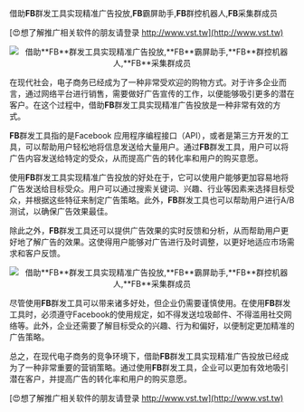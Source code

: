 借助**FB**群发工具实现精准广告投放,**FB**霸屏助手,**FB**群控机器人,**FB**采集群成员

[😍想了解推广相关软件的朋友请登录 http://www.vst.tw](http://www.vst.tw)

 <center><img src="https://vst.tw/MP4/tuiguang/png/7.png" alt="借助**FB**群发工具实现精准广告投放,**FB**霸屏助手,**FB**群控机器人,**FB**采集群成员"></center>

在现代社会，电子商务已经成为了一种非常受欢迎的购物方式。对于许多企业而言，通过网络平台进行销售，需要做好广告宣传的工作，以便能够吸引更多的潜在客户。在这个过程中，借助**FB**群发工具实现精准广告投放是一种非常有效的方式。

**FB**群发工具指的是Facebook 应用程序编程接口（API），或者是第三方开发的工具，可以帮助用户轻松地将信息发送给大量用户。通过**FB**群发工具，用户可以将广告内容发送给特定的受众，从而提高广告的转化率和用户的购买意愿。

使用**FB**群发工具实现精准广告投放的好处在于，它可以使用户能够更加容易地将广告发送给目标受众。用户可以通过搜索关键词、兴趣、行业等因素来选择目标受众，并根据这些特征来制定广告策略。此外，**FB**群发工具也可以帮助用户进行A/B测试，以确保广告效果最佳。

除此之外，**FB**群发工具还可以提供广告效果的实时反馈和分析，从而帮助用户更好地了解广告的效果。这使得用户能够对广告进行及时调整，以更好地适应市场需求和客户反馈。

 <center><img src="https://vst.tw/MP4/tuiguang/png/3.png" alt="借助**FB**群发工具实现精准广告投放,**FB**霸屏助手,**FB**群控机器人,**FB**采集群成员"></center>

尽管使用**FB**群发工具可以带来诸多好处，但企业仍需要谨慎使用。在使用**FB**群发工具时，必须遵守Facebook的使用规定，如不得发送垃圾邮件、不得滥用社交网络等。此外，企业还需要了解目标受众的兴趣、行为和偏好，以便制定更加精准的广告策略。

总之，在现代电子商务的竞争环境下，借助**FB**群发工具实现精准广告投放已经成为了一种非常重要的营销策略。通过使用**FB**群发工具，企业可以更加有效地吸引潜在客户，并提高广告的转化率和用户的购买意愿。

[😍想了解推广相关软件的朋友请登录 http://www.vst.tw](http://www.vst.tw)



